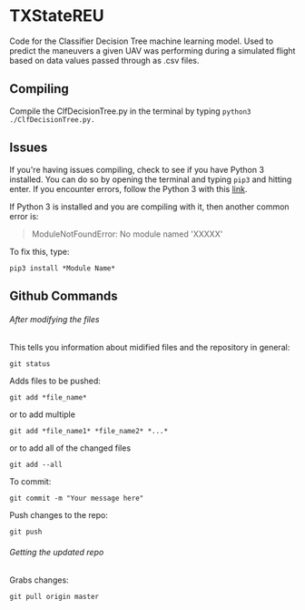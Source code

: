 # TXStateREU

Code for the Classifier Decision Tree machine learning model. Used to predict the maneuvers a given UAV was performing during a simulated flight based on data values passed through as .csv files. 

## Compiling

Compile the ClfDecisionTree.py in the terminal by typing ```python3 ./ClfDecisionTree.py.```

## Issues

If you're having issues compiling, check to see if you have Python 3 installed. You can do so by opening the terminal and typing ```pip3``` and hitting enter. If you encounter errors, follow the Python 3 with this [link](https://realpython.com/installing-python/).

If Python 3 is installed and you are compiling with it, then another common error is:
> ModuleNotFoundError: No module named 'XXXXX'

To fix this, type:
```
pip3 install *Module Name*
```

## Github Commands

###### After modifying the files

This tells you information about midified files and the repository in general:
```
git status
```

Adds files to be pushed:
```
git add *file_name*
```
or to add multiple
```
git add *file_name1* *file_name2* *...*
```
or to add all of the changed files
```
git add --all
```

To commit:
```
git commit -m "Your message here"
```

Push changes to the repo:
```
git push
```

###### Getting the updated repo

Grabs changes:
```
git pull origin master
```

